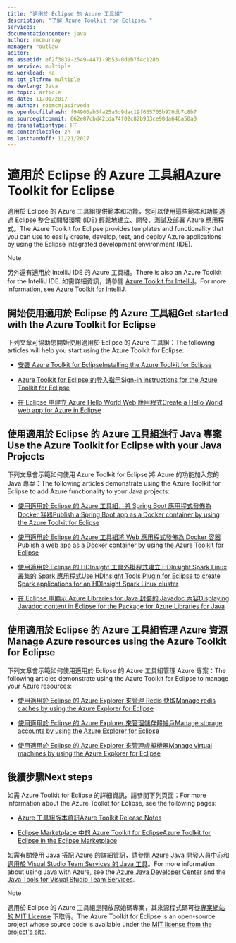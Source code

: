 ```yaml
---
title: "適用於 Eclipse 的 Azure 工具組"
description: "了解 Azure Toolkit for Eclipse。"
services: 
documentationcenter: java
author: rmcmurray
manager: routlaw
editor: 
ms.assetid: ef2f3839-2549-4471-9b53-0deb7f4c128b
ms.service: multiple
ms.workload: na
ms.tgt_pltfrm: multiple
ms.devlang: Java
ms.topic: article
ms.date: 11/01/2017
ms.author: robmcm;asirveda
ms.openlocfilehash: f94900ab5fa25a5d9dac19f665705b970db7c8b7
ms.sourcegitcommit: 062e07cbd42cda74f02c82b933ce90da646a50a0
ms.translationtype: HT
ms.contentlocale: zh-TW
ms.lasthandoff: 11/21/2017
---
```

# <a name="azure-toolkit-for-eclipse"></a><span data-ttu-id="8affd-103">適用於 Eclipse 的 Azure 工具組</span><span class="sxs-lookup"><span data-stu-id="8affd-103">Azure Toolkit for Eclipse</span></span>
<span data-ttu-id="8affd-104">適用於 Eclipse 的 Azure 工具組提供範本和功能，您可以使用這些範本和功能透過 Eclipse 整合式開發環境 (IDE) 輕鬆地建立、開發、測試及部署 Azure 應用程式。</span><span class="sxs-lookup"><span data-stu-id="8affd-104">The Azure Toolkit for Eclipse provides templates and functionality that you can use to easily create, develop, test, and deploy Azure applications by using the Eclipse integrated development environment (IDE).</span></span>

> [!NOTE]
> 
> <span data-ttu-id="8affd-105">另外還有適用於 IntelliJ IDE 的 Azure 工具組。</span><span class="sxs-lookup"><span data-stu-id="8affd-105">There is also an Azure Toolkit for the IntelliJ IDE.</span></span> <span data-ttu-id="8affd-106">如需詳細資訊，請參閱 [Azure Toolkit for IntelliJ](../intellij/azure-toolkit-for-intellij.md)。</span><span class="sxs-lookup"><span data-stu-id="8affd-106">For more information, see [Azure Toolkit for IntelliJ](../intellij/azure-toolkit-for-intellij.md).</span></span>
> 

## <a name="get-started-with-the-azure-toolkit-for-eclipse"></a><span data-ttu-id="8affd-107">開始使用適用於 Eclipse 的 Azure 工具組</span><span class="sxs-lookup"><span data-stu-id="8affd-107">Get started with the Azure Toolkit for Eclipse</span></span>
<span data-ttu-id="8affd-108">下列文章可協助您開始使用適用於 Eclipse 的 Azure 工具組：</span><span class="sxs-lookup"><span data-stu-id="8affd-108">The following articles will help you start using the Azure Toolkit for Eclipse:</span></span>

* [<span data-ttu-id="8affd-109">安裝 Azure Toolkit for Eclipse</span><span class="sxs-lookup"><span data-stu-id="8affd-109">Installing the Azure Toolkit for Eclipse</span></span>](azure-toolkit-for-eclipse-installation.md)

* [<span data-ttu-id="8affd-110">Azure Toolkit for Eclipse 的登入指示</span><span class="sxs-lookup"><span data-stu-id="8affd-110">Sign-in instructions for the Azure Toolkit for Eclipse</span></span>](azure-toolkit-for-eclipse-sign-in-instructions.md)

* [<span data-ttu-id="8affd-111">在 Eclipse 中建立 Azure Hello World Web 應用程式</span><span class="sxs-lookup"><span data-stu-id="8affd-111">Create a Hello World web app for Azure in Eclipse</span></span>](/azure/app-service-web/app-service-web-eclipse-create-hello-world-web-app)

## <a name="use-the-azure-toolkit-for-eclipse-with-your-java-projects"></a><span data-ttu-id="8affd-112">使用適用於 Eclipse 的 Azure 工具組進行 Java 專案</span><span class="sxs-lookup"><span data-stu-id="8affd-112">Use the Azure Toolkit for Eclipse with your Java Projects</span></span>
<span data-ttu-id="8affd-113">下列文章會示範如何使用 Azure Toolkit for Eclipse 將 Azure 的功能加入您的 Java 專案：</span><span class="sxs-lookup"><span data-stu-id="8affd-113">The following articles demonstrate using the Azure Toolkit for Eclipse to add Azure functionality to your Java projects:</span></span>

* [<span data-ttu-id="8affd-114">使用適用於 Eclipse 的 Azure 工具組，將 Spring Boot 應用程式發佈為 Docker 容器</span><span class="sxs-lookup"><span data-stu-id="8affd-114">Publish a Spring Boot app as a Docker container by using the Azure Toolkit for Eclipse</span></span>](azure-toolkit-for-eclipse-publish-spring-boot-docker-app.md)

* [<span data-ttu-id="8affd-115">使用適用於 Eclipse 的 Azure 工具組將 Web 應用程式發佈為 Docker 容器</span><span class="sxs-lookup"><span data-stu-id="8affd-115">Publish a web app as a Docker container by using the Azure Toolkit for Eclipse</span></span>](azure-toolkit-for-eclipse-publish-as-docker-container.md)

* [<span data-ttu-id="8affd-116">使用適用於 Eclipse 的 HDInsight 工具外掛程式建立 HDInsight Spark Linux 叢集的 Spark 應用程式</span><span class="sxs-lookup"><span data-stu-id="8affd-116">Use HDInsight Tools Plugin for Eclipse to create Spark applications for an HDInsight Spark Linux cluster</span></span>](/azure/hdinsight/hdinsight-apache-spark-eclipse-tool-plugin)

* [<span data-ttu-id="8affd-117">在 Eclipse 中顯示 Azure Libraries for Java 封裝的 Javadoc 內容</span><span class="sxs-lookup"><span data-stu-id="8affd-117">Displaying Javadoc content in Eclipse for the Package for Azure Libraries for Java</span></span>](azure-toolkit-for-eclipse-displaying-javadoc-content-for-azure-libraries.md)

## <a name="manage-azure-resources-using-the-azure-toolkit-for-eclipse"></a><span data-ttu-id="8affd-118">使用適用於 Eclipse 的 Azure 工具組管理 Azure 資源</span><span class="sxs-lookup"><span data-stu-id="8affd-118">Manage Azure resources using the Azure Toolkit for Eclipse</span></span>
<span data-ttu-id="8affd-119">下列文章會示範如何使用適用於 Eclipse 的 Azure 工具組管理 Azure 專案：</span><span class="sxs-lookup"><span data-stu-id="8affd-119">The following articles demonstrate using the Azure Toolkit for Eclipse to manage your Azure resources:</span></span>

* [<span data-ttu-id="8affd-120">使用適用於 Eclipse 的 Azure Explorer 來管理 Redis 快取</span><span class="sxs-lookup"><span data-stu-id="8affd-120">Manage redis caches by using the Azure Explorer for Eclipse</span></span>](azure-toolkit-for-eclipse-managing-redis-caches-using-azure-explorer.md)

* [<span data-ttu-id="8affd-121">使用適用於 Eclipse 的 Azure Explorer 來管理儲存體帳戶</span><span class="sxs-lookup"><span data-stu-id="8affd-121">Manage storage accounts by using the Azure Explorer for Eclipse</span></span>](azure-toolkit-for-eclipse-managing-storage-accounts-using-azure-explorer.md)

* [<span data-ttu-id="8affd-122">使用適用於 Eclipse 的 Azure Explorer 來管理虛擬機器</span><span class="sxs-lookup"><span data-stu-id="8affd-122">Manage virtual machines by using the Azure Explorer for Eclipse</span></span>](azure-toolkit-for-eclipse-managing-virtual-machines-using-azure-explorer.md)

## <a name="next-steps"></a><span data-ttu-id="8affd-123">後續步驟</span><span class="sxs-lookup"><span data-stu-id="8affd-123">Next steps</span></span>

<span data-ttu-id="8affd-124">如需 Azure Toolkit for Eclipse 的詳細資訊，請參閱下列頁面：</span><span class="sxs-lookup"><span data-stu-id="8affd-124">For more information about the Azure Toolkit for Eclipse, see the following pages:</span></span>

* [<span data-ttu-id="8affd-125">Azure 工具組版本資訊</span><span class="sxs-lookup"><span data-stu-id="8affd-125">Azure Toolkit Release Notes</span></span>](https://github.com/Microsoft/azure-tools-for-java/releases)

* [<span data-ttu-id="8affd-126">Eclipse Marketplace 中的 Azure Toolkit for Eclipse</span><span class="sxs-lookup"><span data-stu-id="8affd-126">Azure Toolkit for Eclipse in the Eclipse Marketplace</span></span>](http://marketplace.eclipse.org/content/azure-toolkit-eclipse)

<span data-ttu-id="8affd-127">如需有關使用 Java 搭配 Azure 的詳細資訊，請參閱 [Azure Java 開發人員中心](https://azure.microsoft.com/develop/java/)和[適用於 Visual Studio Team Services 的 Java 工具](https://java.visualstudio.com/)。</span><span class="sxs-lookup"><span data-stu-id="8affd-127">For more information about using Java with Azure, see the [Azure Java Developer Center](https://azure.microsoft.com/develop/java/) and the [Java Tools for Visual Studio Team Services](https://java.visualstudio.com/).</span></span>

<!-- [!INCLUDE [azure-toolkit-for-eclipse-additional-resources](../includes/azure-toolkit-for-eclipse-additional-resources.md)] -->

> [!NOTE]
> 
> <span data-ttu-id="8affd-128">適用於 Eclipse 的 Azure 工具組是開放原始碼專案，其來源程式碼可從[專案網站的 MIT License](https://github.com/microsoft/azure-tools-for-java) 下取得。</span><span class="sxs-lookup"><span data-stu-id="8affd-128">The Azure Toolkit for Eclipse is an open-source project whose source code is available under the [MIT license from the project's site](https://github.com/microsoft/azure-tools-for-java).</span></span>
> 

<!-- URL List -->

[Azure Java Developer Center]: https://docs.microsoft.com/java/azure
[Java Tools for Visual Studio Team Services]: https://java.visualstudio.com/

<!-- Temporarily Deprecated URLs -->

<!-- [Deploying large deployments](azure-toolkit-for-eclipse-deploying-large-deployments.md) -->
<!-- [How to Maintain Session Data with Session Affinity]: http://go.microsoft.com/fwlink/?LinkID=699539 -->
<!-- [How to Use Co-located Caching]: http://go.microsoft.com/fwlink/?LinkID=699542 -->
<!-- [How to Use Dedicated Caching]: http://go.microsoft.com/fwlink/?LinkID=699543 -->
<!-- [How to Use JMS with AMQP 1.0 in Azure with Eclipse]: http://go.microsoft.com/fwlink/?LinkID=699544 -->
<!-- [How to Use SSL Offloading]: http://go.microsoft.com/fwlink/?LinkID=699545 -->
<!-- [SSL Offloading]: http://go.microsoft.com/fwlink/?LinkID=699549 -->
<!-- [Using the Azure Service Runtime Library in JSP]: http://go.microsoft.com/fwlink/?LinkID=699551 -->
<!-- [How to Authenticate Web Users with Azure Access Control Service Using Eclipse]: /azure/active-directory/active-directory-java-authenticate-users-access-control-eclipse.md -->
<!-- [Debug a Java Web App on Azure in Eclipse]: /azure/app-service-web/app-service-web-debug-java-web-app-in-eclipse.md -->
<!-- [Debugging Azure Applications in Eclipse]: azure-toolkit-for-eclipse-debugging-azure-applications.md -->

<!-- Legacy MSDN URL = https://msdn.microsoft.com/library/azure/hh694271.aspx -->
